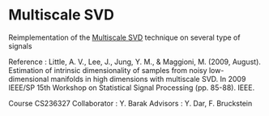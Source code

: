 # Multiscale SVD

Reimplementation of the [Multiscale SVD](http://ieeexplore.ieee.org/stamp/stamp.jsp?tp=&arnumber=5278634) technique on several type of signals

Reference : Little, A. V., Lee, J., Jung, Y. M., & Maggioni, M. (2009, August). Estimation of intrinsic dimensionality of samples from noisy low-dimensional manifolds in high dimensions with multiscale SVD. In 2009 IEEE/SP 15th Workshop on Statistical Signal Processing (pp. 85-88). IEEE.

Course CS236327
Collaborator : Y. Barak
Advisors : Y. Dar, F. Bruckstein

